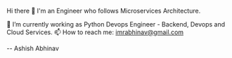 Hi there 👋
I'm an Engineer who follows Microservices Architecture.

🔭 I’m currently working as Python Devops Engineer - Backend, Devops and Cloud Services.
📫 How to reach me: imrabhinav@gmail.com

-- Ashish Abhinav

